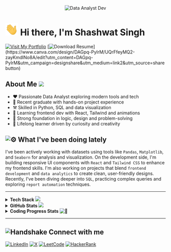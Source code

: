 
<div align="center">
  <img src="https://raw.githubusercontent.com/itsshashwatsingh/itsshashwatsingh/e7d1d3064cd6afd638ab490af0b3b582e45bc6be/data_analyst_dev.svg" alt="Data Analyst Dev"/> 
</div>


<div>

<h1>
  <img src="https://raw.githubusercontent.com/ABSphreak/ABSphreak/master/gifs/Hi.gif" width="40px">  
  Hi there, I'm Shashwat Singh
</h1>

[![Visit My Portfolio](https://img.shields.io/badge/Visit-Portfolio-1E90FF?style=for-the-badge&logo=globe&logoColor=white)](https://www.shashwatanalyst.online/)
[![Download Resume](https://img.shields.io/badge/Resume-Shashwat_(Data_Analyst)-1E90FF?style=for-the-badge&logo=file&logoColor=white)](https://www.canva.com/design/DAGpq-PylrM/UQrFfeyMQ2-zayKmdINo8A/edit?utm_content=DAGpq-PylrM&utm_campaign=designshare&utm_medium=link2&utm_source=sharebutton)




## About Me <img src="https://media.giphy.com/media/VgCDAzcKvsR6OM0uWg/giphy.gif" width="50">

- ❤️ Passionate Data Analyst exploring modern tools and tech  
- 🎉 Recent graduate with hands-on project experience  
- ⚒️ Skilled in Python, SQL and data visualization  
- 🔰 Learning frontend dev with React, Tailwind and animations  
- 🧩 Strong foundation in logic, design and problem-solving  
- 🔮 Lifelong learner driven by curiosity and creativity  


<h2> <picture>
  <source srcset="https://fonts.gstatic.com/s/e/notoemoji/latest/2699_fe0f/512.webp" type="image/webp">
  <img src="https://fonts.gstatic.com/s/e/notoemoji/latest/2699_fe0f/512.gif" alt="⚙" width="20" height="20">
</picture> What I've been doing lately </h2>

I've been actively working with datasets using tools like `Pandas`, `Matplotlib`, and `Seaborn` for analysis and visualization. On the development side, I'm building responsive UI components with `React` and `Tailwind CSS` to enhance my frontend skills.
I'm also working on projects that blend `frontend development` and `data analytics` to create clean, user-friendly designs. Recently, I've been diving deeper into `SQL`, practicing complex queries and exploring `report automation` techniques.


  
   <!--⚙️ **Built With**:
    
   ![React](https://img.shields.io/badge/react-%2320232a.svg?style=for-the-badge&logo=react&logoColor=%2361DAFB)
   ![vite](https://img.shields.io/badge/Vite-B73BFE?style=for-the-badge&logo=vite&logoColor=FFD62E)
   ![tailwind](https://img.shields.io/badge/Tailwind_CSS-38B2AC?style=for-the-badge&logo=tailwind-css&logoColor=white)
   ![GSAP](https://img.shields.io/badge/GSAP-93CF2B?style=for-the-badge&logo=greensock&logoColor=white)
   ![Shadcn/UI](https://img.shields.io/badge/shadcn%2Fui-000000?style=for-the-badge&logo=shadcnui&logoColor=white)-->
  
---
<details><summary><strong>Tech Stack <img src="https://user-images.githubusercontent.com/74038190/206662607-d9e7591e-bbf9-42f9-9386-29efc927bc16.gif" width="20"/></strong></summary>
<br><br>

| Category        | Skills        |
|-----------------|---------------|
| **Data & Analysis** | ![Python](https://img.shields.io/badge/Python-3670A0?style=for-the-badge&logo=python&logoColor=ffdd54) ![NumPy](https://img.shields.io/badge/NumPy-013243?style=for-the-badge&logo=numpy&logoColor=white) ![Pandas](https://img.shields.io/badge/Pandas-150458?style=for-the-badge&logo=pandas&logoColor=white) ![Matplotlib](https://img.shields.io/badge/Matplotlib-ffffff?style=for-the-badge&logo=Matplotlib&logoColor=black) ![Seaborn](https://img.shields.io/badge/Seaborn-4C8CB5?style=for-the-badge&logoColor=white) ![Excel](https://img.shields.io/badge/Excel-217346?style=for-the-badge&logo=microsoft-excel&logoColor=white) ![tablaue](https://img.shields.io/badge/Tableau-E97627?style=for-the-badge&logo=Tableau&logoColor=white) |
| **Databases** | ![PostgreSQL](https://img.shields.io/badge/PostgreSQL-316192?style=for-the-badge&logo=postgresql&logoColor=white) ![MySQL](https://img.shields.io/badge/MySQL-4479A1?style=for-the-badge&logo=mysql&logoColor=white) ![MongoDB](https://img.shields.io/badge/MongoDB-4ea94b?style=for-the-badge&logo=mongodb&logoColor=white) |
| **Frontend Development** | ![HTML5](https://img.shields.io/badge/HTML5-E34F26?style=for-the-badge&logo=html5&logoColor=white) ![CSS3](https://img.shields.io/badge/CSS3-1572B6?style=for-the-badge&logo=css3&logoColor=white) ![JavaScript](https://img.shields.io/badge/JavaScript-323330?style=for-the-badge&logo=javascript&logoColor=F7DF1E) ![TypeScript](https://img.shields.io/badge/TypeScript-007ACC?style=for-the-badge&logo=typescript&logoColor=white) ![React](https://img.shields.io/badge/React-20232a?style=for-the-badge&logo=react&logoColor=61DAFB) ![Tailwind](https://img.shields.io/badge/Tailwind_CSS-38B2AC?style=for-the-badge&logo=tailwind-css&logoColor=white) ![Vite](https://img.shields.io/badge/Vite-B73BFE?style=for-the-badge&logo=vite&logoColor=FFD62E) ![GSAP](https://img.shields.io/badge/GSAP-93CF2B?style=for-the-badge&logo=greensock&logoColor=white) ![Shadcn/UI](https://img.shields.io/badge/shadcn%2Fui-000000?style=for-the-badge&logo=shadcnui&logoColor=white)|
| **Tools & Platforms** | ![Git](https://img.shields.io/badge/Git-F05033?style=for-the-badge&logo=git&logoColor=white) ![GitHub](https://img.shields.io/badge/GitHub-121011?style=for-the-badge&logo=github&logoColor=white) ![Vercel](https://img.shields.io/badge/Vercel-000000?style=for-the-badge&logo=vercel&logoColor=white) ![Figma](https://img.shields.io/badge/Figma-F24E1E?style=for-the-badge&logo=figma&logoColor=white) ![ChatGPT](https://img.shields.io/badge/ChatGPT-74aa9c?style=for-the-badge&logo=openai&logoColor=white) ![Anaconda](https://img.shields.io/badge/Anaconda-%2344A833.svg?style=for-the-badge&logo=anaconda&logoColor=white)|

</details>
<details><summary><strong> GitHub Stats <img src="https://user-images.githubusercontent.com/74038190/216122041-518ac897-8d92-4c6b-9b3f-ca01dcaf38ee.png"  width="20"/></strong></summary><br><br>

<table align="center">
  <tr>
    <td align="center"><img src="https://streak-stats.vercel.app/api?user=itsshashwatsingh&theme=react&hide_border=true&background=00000000" width="100%"/></td>
    <td align="center"><img src="https://github-readme-stats.vercel.app/api/top-langs/?username=itsshashwatsingh&layout=compact&theme=react&hide_border=true&bg_color=00000000" width="100%"/></td>
    <td align="center"><img src="https://github-readme-stats.vercel.app/api?username=itsshashwatsingh&show_icons=true&theme=react&hide_border=true&bg_color=00000000" width="100%"/></td>
  </tr>
  <tr>
    <td colspan="3" align="center" width="100%">
      <div><strong>Contribution Graph</strong></div>
      <img src="https://github-readme-activity-graph.vercel.app/graph?username=itsshashwatsingh&theme=react&hide_border=true&area=true&hide_title=true&bg_color=00000000" width="100%"/>
    </td>
  </tr>
  <tr>
    <td colspan="3" align="center">
      <div><strong>GitHub Contribution Heatmap</strong></div>
      <picture>
        <source media="(prefers-color-scheme: dark)" srcset="https://raw.githubusercontent.com/itsshashwatsingh/itsshashwatsingh/output/github-contribution-grid-snake-dark.svg" />
        <source media="(prefers-color-scheme: light)" srcset="https://raw.githubusercontent.com/itsshashwatsingh/itsshashwatsingh/output/github-contribution-grid-snake.svg" />
        <img alt="snake" src="https://raw.githubusercontent.com/itsshashwatsingh/itsshashwatsingh/output/github-contribution-grid-snake.svg" />
      </picture>
    </td>
  </tr>
</table>

</details>
<details><summary><strong> Coding Progress Stats <picture>
  <source srcset="https://fonts.gstatic.com/s/e/notoemoji/latest/1f680/512.webp" type="image/webp">
  <img src="https://fonts.gstatic.com/s/e/notoemoji/latest/1f680/512.gif" alt="🚀" width="20" height="20">
</picture></strong></summary><br><br>

<table align="center">
  <tr>
    <th align="center">HackerRank</th>
    <th align="center">LeetCode</th>
  </tr>
  <tr>
    <td align="center">
      <a href="https://www.hackerrank.com/profile/shashwat98k" target="_blank">
        <img src="https://github.com/itsshashwatsingh/itsshashwatsingh/blob/main/Screenshot_2025-07-19_162031-removebg-preview.png?raw=true" width="120px" />
      </a><br>
      <strong style="font-size: 0.9em;">Python (5⭐)</strong>
    </td>
    <td align="center">
      <img src="https://leetcard.jacoblin.cool/fclDlbfku9?theme=radical&ext=contest&animation=true&font=monospace&ext=heatmap" width="100%" />
    </td>
  </tr>
</table>


</details>

---

## <img src="https://user-images.githubusercontent.com/74038190/216112957-034e1f8b-5468-4857-8512-9cd2bac35bb6.png" alt="Handshake" width="30" /> Connect with me

[![LinkedIn](https://img.shields.io/badge/LinkedIn-0077B5?style=for-the-badge&logo=linkedin&logoColor=white)](https://www.linkedin.com/in/shashwat-singh-bb2730357/)
[![X](https://img.shields.io/badge/X-000000?style=for-the-badge&logo=x&logoColor=white)](https://x.com/ShashwatSi48402)
[![LeetCode](https://img.shields.io/badge/LeetCode-FFA116?style=for-the-badge&logo=LeetCode&logoColor=black)](https://leetcode.com/u/fclDlbfku9/)
[![HackerRank](https://img.shields.io/badge/Hackerrank-2EC866?style=for-the-badge&logo=HackerRank&logoColor=white)](https://www.hackerrank.com/profile/shashwat98k)






